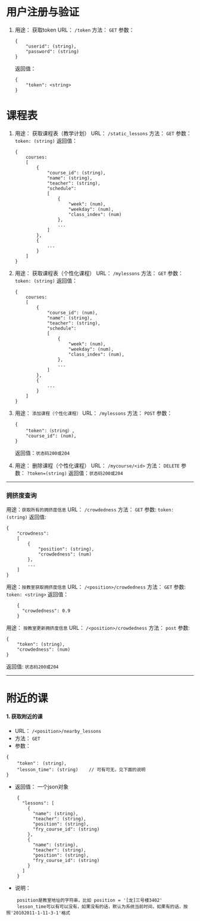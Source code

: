 # 用户注册与验证
1.	用途：	获取token
	URL：	`/token`
	方法：	`GET`
	参数：
	```
	{
		"userid": (string),
		"password": (string)
	}
	```
	返回值：
	
	```
	{
		"token": <string>
	}
	```

# 课程表

1.	用途：	获取课程表（教学计划）
	URL：	`/static_lessons`
	方法：	`GET`
	参数：	`token: (string)`
	返回值：  
    ```
    {
        courses:
        [
            {
                "course_id": (string),
                "name": (string),
                "teacher": (string),
                "schedule":
                [
                    {
                        "week": (num),
                        "weekday": (num),
                        "class_index": (num)
                    },
                    ...
                ]
            },
            {
                ...
            }
        ]
    }
    ```

2.	用途：	获取课程表（个性化课程）
	URL：	`/mylessons`
	方法：	`GET`
	参数：	`token: (string)`
	返回值：
    ```
    {
        courses:
        [
            {
                "course_id": (num),
                "name": (string),
                "teacher": (string),
                "schedule":
                [
                    {
                        "week": (num),
                        "weekday": (num),
                        "class_index": (num),
                    },
                    ...
                ]
            },
            {
                ...
            }
        ]
    }
    ```

3.	用途：	`添加课程（个性化课程）`
	URL：	`/mylessons`
	方法：	`POST`
	参数：
	```
	{
	    "token":（string）,
	    "course_id": (num),
	}
	```
	返回值：`状态码200或204`

3.	用途：	删除课程（个性化课程）
	URL：	`/mycourse/<id>`
	方法：	`DELETE`
	参数：	`?token=(string)`
	返回值：`状态码200或204`
	
-----
### 拥挤度查询
用途：`获取所有的拥挤度信息`
URL：	`/crowdedness`
方法：	`GET`
参数:	`token: (string)`
返回值:

```
{
    "crowdness":
    [
        {
            "position": (string),
            "crowdedness": (num)
        },
        ...
    ]
}
```

用途：`按教室获取拥挤度信息`
URL：	`/<position>/crowdedness`
方法：	`GET`
参数:	`token: <string>`
返回值：
```
    {
      "crowdedness": 0.9
    }
```

用途：  `按教室更新拥挤度信息`
URL：	`/<position>/crowdedness`
方法：	`post`
参数:
```
{
    "token": (string),
    "crowdedness": (num)
}
```
返回值:	`状态码200或204`

-----
# 附近的课

#### 1. 获取附近的课
* URL：	`/<position>/nearby_lessons`
* 方法：	`GET`
* 参数：
```
{
	"token"： (string),
	"lesson_time": (string)    // 可有可无，见下面的说明
}
```
* 返回值： 一个json对象
```
    {
      "lessons": [
        {
          "name": (string),
          "teacher": (string),
          "position": (string),
          "fry_course_id": (string)
        },
        {
          "name": (string),
          "teacher": (string),
          "position": (string),
          "fry_course_id": (string)
        }
      ]
    }
```
* 说明： 
```
    position是教室地址的字符串，比如 position = '[龙]三号楼3402'
    lesson_time可以有可以没有，如果没有的话，默认为系统当前时间，如果有的话，按照'20102011-1-11-3-1'格式
```
